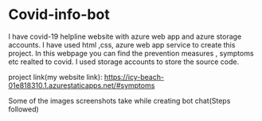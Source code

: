 # Covid-info-bot

I have covid-19 helpline website with azure web app and azure storage accounts. I have used html ,css, azure web app service to create this project. In this webpage you  can find  the prevention measures , symptoms etc realted to covid.
I used storage accounts to store the source code.


project link(my website link): https://icy-beach-01e818310.1.azurestaticapps.net/#symptoms

Some of the images screenshots take while creating bot chat(Steps followed)




